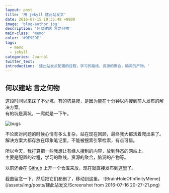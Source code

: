 ```yaml
---
layout: post
title: '用 jekyll 建此站发文'
date: 2016-07-15 19:35:48 +0800
image: 'blog-author.jpg'
description: '何以建站 言之何物'
main-class: 'memo'
color: '#9E9E9E'
tags:
  - memo
  - jekyll
categories: Journal
twitter_text:
introduction: '建此站发点配置的过程，学习的路线，资源的聚合，脑洞的产物。'
---
```


## 何以建站 言之何物

这段时间以来踩了不少坑，有的坑易爬，是因为能在十分钟以内搜到前人发布的解决方案。  
有的坑是真坑，一爬就是一下午。

![bugs](/assets/img/posts/建此站发文/Screenshot-from-2016-07-16-20-04-50.png)

不论面对问题的时候心情有多么复杂，站在现在回顾，最终我大都活着爬出来了。  
解决方案大都存放在印象笔记里，不能被搜索引擎检索，有点可惜。

所以今天，我打算把一些我想让有缘人搜到的内容，放到静态的网站上。  
主要是配置的过程，学习的路线，资源的聚合，脑洞的产物等。

以前还会在 [Github](https://github.com/linonetwo) 上开一个仓库来放，现在就直接发布到[这里](https://linonetwo.github.io/)了。

截图留念一下，然后把它们都删了，移动到这里。
![BrainHoleOfInfinityMeme](/assets/img/posts/建此站发文/Screenshot from 2016-07-16 20-27-21.png)
